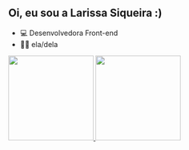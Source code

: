 ## Oi, eu sou a Larissa Siqueira :)

- 💻 Desenvolvedora Front-end
- 👩🏻 ela/dela

<div display="flex">
  <a href="https://github.com/larissasiq">
  <img height="170em" src="https://github-readme-stats.vercel.app/api?username=larissasiq&show_icons=true&theme=dracula&include_all_commits=true&count_private=true"/>
  <img height="170em" src="https://github-readme-stats.vercel.app/api/top-langs/?username=larissasiq&layout=compact&langs_count=7&theme=dracula"/>
</div>

